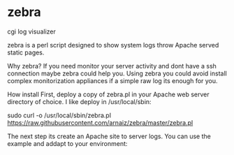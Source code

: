 # zebra
cgi log visualizer

zebra is a perl script designed to show system logs throw Apache served static pages.

Why zebra?
If you need monitor your server activity and dont have a ssh connection maybe zebra could help you.
Using zebra you could avoid install complex monitorization appliances if a simple raw log its enough for you.

How install
First, deploy a copy of zebra.pl in your Apache web server directory of choice. I like deploy in /usr/local/sbin:

sudo curl -o /usr/local/sbin/zebra.pl https://raw.githubusercontent.com/arnaiz/zebra/master/zebra.pl

The next step its create an Apache site to server logs. You can use the example and addapt to your environment:

